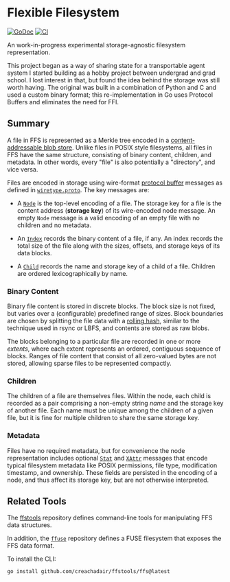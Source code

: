 # Flexible Filesystem

[![GoDoc](https://img.shields.io/static/v1?label=godoc&message=reference&color=yellowgreen)](https://pkg.go.dev/github.com/creachadair/ffs)
[![CI](https://github.com/creachadair/ffs/actions/workflows/go-presubmit.yml/badge.svg?event=push&branch=main)](https://github.com/creachadair/ffs/actions/workflows/go-presubmit.yml)

An work-in-progress experimental storage-agnostic filesystem representation.

This project began as a way of sharing state for a transportable agent system
I started building as a hobby project between undergrad and grad school. I
lost interest in that, but found the idea behind the storage was still worth
having. The original was built in a combination of Python and C and used a
custom binary format; this re-implementation in Go uses Protocol Buffers and
eliminates the need for FFI.

## Summary

A file in FFS is represented as a Merkle tree encoded in a [content-addressable
blob store](./blob). Unlike files in POSIX style filesystems, all files in FFS
have the same structure, consisting of binary content, children, and
metadata. In other words, every "file" is also potentially a "directory", and
vice versa.

Files are encoded in storage using wire-format [protocol
buffer](https://developers.google.com/protocol-buffers) messages as defined in
[`wiretype.proto`](./file/wiretype/wiretype.proto). The key messages are:

- A [`Node`](./file/wiretype/wiretype.proto#L59) is the top-level encoding of a
  file. The storage key for a file is the content address (**storage key**) of
  its wire-encoded node message. An empty `Node` message is a valid encoding of
  an empty file with no children and no metadata.

- An [`Index`](./file/wiretype/wiretype.proto#L117) records the binary content
  of a file, if any. An index records the total size of the file along with the
  sizes, offsets, and storage keys of its data blocks.

- A [`Child`](./file/wiretype/wiretype.proto#L162) records the name and storage
  key of a child of a file. Children are ordered lexicographically by name.

### Binary Content

Binary file content is stored in discrete blocks.  The block size is not fixed,
but varies over a (configurable) predefined range of sizes. Block boundaries
are chosen by splitting the file data with a [rolling hash](./block), similar
to the technique used in rsync or LBFS, and contents are stored as raw blobs.

The blocks belonging to a particular file are recorded in one or more
_extents_, where each extent represents an ordered, contiguous sequence of
blocks. Ranges of file content that consist of all zero-valued bytes are not
stored, allowing sparse files to be represented compactly.

### Children

The children of a file are themselves files. Within the node, each child is
recorded as a pair comprising a non-empty string _name_ and the storage key of
another file. Each name must be unique among the children of a given file, but
it is fine for multiple children to share the same storage key.

### Metadata

Files have no required metadata, but for convenience the node representation
includes optional [`Stat`](./file/wiretype/wiretype.proto#L71) and
[`XAttr`](./file/wiretype/wiretype.proto#L154) messages that encode typical
filesystem metadata like POSIX permissions, file type, modification timestamp,
and ownership. These fields are persisted in the encoding of a node, and thus
affect its storage key, but are not otherwise interpreted.

## Related Tools

The [ffstools](https://github.com/creachadair/ffstools) repository defines
command-line tools for manipulating FFS data structures.

In addition, the [`ffuse`](https://github.com/creachadair/ffuse) repository
defines a FUSE filesystem that exposes the FFS data format.

To install the CLI:
```sh
go install github.com/creachadair/ffstools/ffs@latest
```
